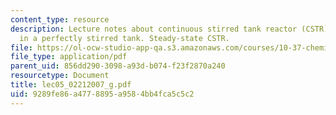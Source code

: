 ```yaml
---
content_type: resource
description: Lecture notes about continuous stirred tank reactor (CSTR). Reactions
  in a perfectly stirred tank. Steady-state CSTR.
file: https://ol-ocw-studio-app-qa.s3.amazonaws.com/courses/10-37-chemical-and-biological-reaction-engineering-spring-2007/9289fe86a4778895a9584bb4fca5c5c2_lec05_02212007_g.pdf
file_type: application/pdf
parent_uid: 856dd290-3098-a93d-b074-f23f2870a240
resourcetype: Document
title: lec05_02212007_g.pdf
uid: 9289fe86-a477-8895-a958-4bb4fca5c5c2
---
```

